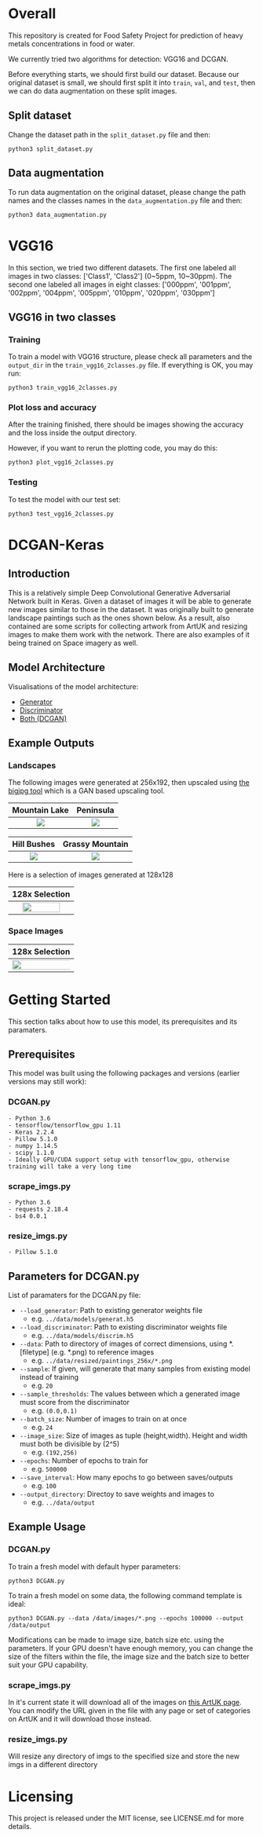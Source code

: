 # Overall

This repository is created for Food Safety Project for prediction of heavy metals concentrations in food or water.

We currently tried two algorithms for detection: VGG16 and DCGAN.

Before everything starts, we should first build our dataset. Because our original dataset is small, we should first split it into  `train`, `val`, and `test`, then we can do data augmentation on these split images.

## Split dataset
Change the dataset path in the `split_dataset.py` file and then:
```
python3 split_dataset.py
```

## Data augmentation
To run data augmentation on the original dataset, please change the path names and the classes names in the `data_augmentation.py` file and then:
 ```
 python3 data_augmentation.py
 ```


# VGG16
In this section, we tried two different datasets. The first one labeled all images in two classes: ['Class1', 'Class2'] (0~5ppm, 10~30ppm). The second one labeled all images in eight classes: ['000ppm', '001ppm', '002ppm', '004ppm', '005ppm', '010ppm', '020ppm', '030ppm']

## VGG16 in two classes

### Training
To train a model with VGG16 structure, please check all parameters and the `output_dir` in the `train_vgg16_2classes.py` file. If everything is OK, you may run:
```
python3 train_vgg16_2classes.py
```
### Plot loss and accuracy
After the training finished, there should be images showing the accuracy and the loss inside the output directory.

However, if you want to rerun the plotting code, you may do this:
```
python3 plot_vgg16_2classes.py
```

### Testing
To test the model with our test set:
```
python3 test_vgg16_2classes.py
```

# DCGAN-Keras

## Introduction

This is a relatively simple Deep Convolutional Generative Adversarial Network built in Keras. Given a dataset of images it will be able
to generate new images similar to those in the dataset. It was originally built to generate landscape paintings such
as the ones shown below. As a result, also contained are some scripts for collecting artwork from ArtUK and resizing images to make them work with the network. There are also examples of it being trained on Space imagery as well.

## Model Architecture

Visualisations of the model architecture:

* [Generator](https://netbrix.co/#!/model/16b7385e-443f-11ea-9bd4-4e67a2099c39)
* [Discriminator](https://netbrix.co/#!/model/4a644677-443f-11ea-9bd4-4e67a2099c39)
* [Both (DCGAN)](https://netbrix.co/#!/model/e442d8b3-443e-11ea-9bd4-4e67a2099c39)

## Example Outputs

### Landscapes

The following images were generated at 256x192, then upscaled using [the bigjpg tool](https://bigjpg.com/) which is a GAN based upscaling tool.

|Mountain Lake|Peninsula|
|:-----------:|:-----------:|
| <img src="https://raw.githubusercontent.com/DataSnaek/DCGAN-Keras/master/data/output/upscaled/Mountain_Lake.png"> | <img src="https://raw.githubusercontent.com/DataSnaek/DCGAN-Keras/master/data/output/upscaled/Peninsula.png"> |

|Hill Bushes|Grassy Mountain|
|:-----------:|:-----------:|
| <img src="https://raw.githubusercontent.com/DataSnaek/DCGAN-Keras/master/data/output/upscaled/Hill_Bushes.png"> | <img src="https://raw.githubusercontent.com/DataSnaek/DCGAN-Keras/master/data/output/upscaled/Grassy_Mountain.png"> |

Here is a selection of images generated at 128x128

|128x Selection|
|:-----------:|
|<img src="https://raw.githubusercontent.com/DataSnaek/DCGAN-Keras/master/data/output/grid/out-64.png" width="80%"> |

### Space Images

|128x Selection|
|:-----------:|
|<img src="https://raw.githubusercontent.com/DataSnaek/DCGAN-Keras/master/data/output/grid/148650.jpg" width="120%"> |

# Getting Started

This section talks about how to use this model, its prerequisites and its paramaters.

## Prerequisites
This model was built using the following packages and versions (earlier versions may still work):

### DCGAN.py
```
- Python 3.6
- tensorflow/tensorflow_gpu 1.11
- Keras 2.2.4
- Pillow 5.1.0
- numpy 1.14.5
- scipy 1.1.0
- Ideally GPU/CUDA support setup with tensorflow_gpu, otherwise training will take a very long time
```
### scrape_imgs.py
```
- Python 3.6
- requests 2.18.4
- bs4 0.0.1
```
### resize_imgs.py
```
- Pillow 5.1.0
```
## Parameters for DCGAN.py

List of paramaters for the DCGAN.py file:

* ```--load_generator```: Path to existing generator weights file
  * e.g. ```../data/models/generat.h5```
* ```--load_discriminator```: Path to existing discriminator weights file
  * e.g. ```../data/models/discrim.h5```
* ```--data```: Path to directory of images of correct dimensions, using *.[filetype] (e.g. *.png) to reference images
  * e.g. ```../data/resized/paintings_256x/*.png```
* ```--sample```: If given, will generate that many samples from existing model instead of training
  * e.g. ```20```
* ```--sample_thresholds```: The values between which a generated image must score from the discriminator
  * e.g. ```(0.0,0.1)```
* ```--batch_size```: Number of images to train on at once
  * e.g. ```24```
* ```--image_size```: Size of images as tuple (height,width). Height and width must both be divisible by (2^5)
  * e.g. ```(192,256)```
* ```--epochs```: Number of epochs to train for
  * e.g. ```500000```
* ```--save_interval```: How many epochs to go between saves/outputs
  * e.g. ```100```
* ```--output_directory```: Directoy to save weights and images to
  * e.g. ```../data/output```

 ## Example Usage

 ### DCGAN.py
 To train a fresh model with default hyper parameters:
  ```
  python3 DCGAN.py
  ```

 To train a fresh model on some data, the following command template is ideal:

 ```
 python3 DCGAN.py --data /data/images/*.png --epochs 100000 --output /data/output
 ```

 Modifications can be made to image size, batch size etc. using the parameters. If your GPU doesn't have enough memory, you can change the size of the filters within the file, the image size and the batch size to better suit your GPU capability.

 ### scrape_imgs.py

 In it's current state it will download all of the images on [this ArtUK page]("https://artuk.org/discover/artworks/search/class_title:landscape--category:countryside/page/0"). You can modify the URL given in the file with any page or set of categories on ArtUK and it will download those instead.

 ### resize_imgs.py

 Will resize any directory of imgs to the specified size and store the new imgs in a different directory

 # Licensing

 This project is released under the MIT license, see LICENSE.md for more details.
